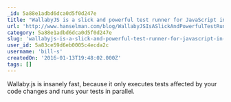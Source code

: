 ```yaml
---
_id: 5a88e1adbd6dca0d5f0d247e
title: "WallabyJS is a slick and powerful test runner for JavaScript in your IDE or Editor"
url: 'http://www.hanselman.com/blog/WallabyJSIsASlickAndPowerfulTestRunnerForJavaScriptInYourIDEOrEditor.aspx'
category: 5a88e1adbd6dca0d5f0d247e
slug: 'wallabyjs-is-a-slick-and-powerful-test-runner-for-javascript-in-your-ide-or-editor'
user_id: 5a83ce59d6eb0005c4ecda2c
username: 'bill-s'
createdOn: '2016-01-13T19:48:02.000Z'
tags: []
---
```


Wallaby.js is insanely fast, because it only executes tests affected by your code changes and runs your tests in parallel.
